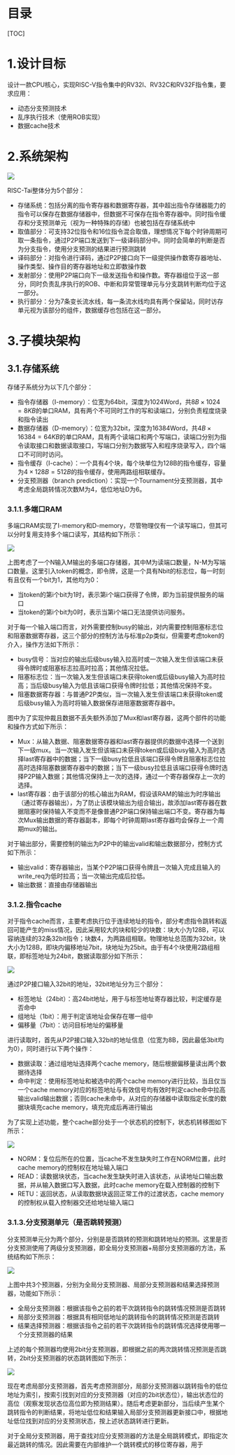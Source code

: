 # 目录

[TOC]

# 1.设计目标

设计一款CPU核心，实现RISC-V指令集中的RV32I、RV32C和RV32F指令集，要求应用：

- 动态分支预测技术
- 乱序执行技术（使用ROB实现）
- 数据cache技术

# 2.系统架构

![](./structure.png)

RISC-Tai整体分为5个部分：

- 存储系统：包括分离的指令寄存器和数据寄存器，其中超出指令存储器能力的指令可以保存在数据存储器中，但数据不可保存在指令寄存器中。同时指令缓存和分支预测单元（视为一种特殊的存储）也被包括在存储系统中
- 取值部分：可支持32位指令和16位指令混合取值，理想情况下每个时钟周期可取一条指令，通过P2P端口发送到下一级译码部分中。同时会简单的判断是否为分支指令，使用分支预测的结果进行预测跳转
- 译码部分：对指令进行译码，通过P2P接口向下一级提供操作数寄存器地址、操作类型、操作目的寄存器地址和立即数操作数
- 发射部分：使用P2P端口向下一级发送指令和操作数。寄存器组位于这一部分，同时负责乱序执行的ROB、中断和异常管理单元与分支跳转判断均位于这一部分。
- 执行部分：分为7条变长流水线，每一条流水线均具有两个保留站，同时访存单元视为该部分的组件，数据缓存也包括在这一部分。

# 3.子模块架构

## 3.1.存储系统

存储子系统分为以下几个部分：

- 指令存储器（I-memory）：位宽为64bit，深度为1024Word，共$8B \times 1024 = 8KB$的单口RAM，具有两个不可同时工作的写和读端口，分别负责程度烧录和指令读出
- 数据存储器（D-memory）：位宽为32bit，深度为16384Word，共$4B \times 16384 = 64KB$的单口RAM，具有两个读端口和两个写端口，读端口分别为指令读取接口和数据读取接口，写端口分别为数据写入和程序烧录写入，四个端口不可同时访问。
- 指令缓存（I-cache）：一个具有4个块，每个块单位为128B的指令缓存，容量为$4 \times 128B = 512B$的指令缓存，使用两路组相联缓存。
- 分支预测器（branch prediction）：实现一个Tournament分支预测器，其中考虑全局跳转情况次数M为4，低位地址D为6。

### 3.1.1.多端口RAM

多端口RAM实现了I-memory和D-memory，尽管物理仅有一个读写端口，但其可以分时复用支持多个端口读写，其结构如下所示：

![](./mult_p2p_memory.png)

上图考虑了一个N输入M输出的多端口存储器，其中M为读端口数量，N-M为写端口数量。这里引入token的概念，即令牌，这是一个具有Nbit的标志位，每一时刻有且仅有一个bit为1，其他均为0：

- 当token的第i个bit为1时，表示第i个端口获得了令牌，即为当前提供服务的端口
- 当token的第i个bit为0时，表示当第i个端口无法提供访问服务。

对于每一个输入端口而言，对外需要控制busy的输出，对内需要控制阻塞标志位和阻塞数据寄存器，这三个部分的控制方法与标准p2p类似，但需要考虑token的介入，操作方法如下所示：

- busy信号：当对应的输出后级busy输入拉高时或一次输入发生但该端口未获得令牌时或阻塞标志拉高时拉高；其他情况拉低。
- 阻塞标志位：当一次输入发生但该端口未获得token或后级busy输入为高时拉高；当后级busy输入为低且该端口获得令牌时拉低；其他情况保持不变。
- 阻塞数据寄存器：与普通P2P类似，当一次输入发生但该端口未获得token或后级busy输入为高时将输入数据保存进阻塞数据寄存器中。

图中为了实现仲裁且数据不丢失额外添加了Mux和last寄存器，这两个部件的功能和操作方式如下所示：

- Mux：从输入数据、阻塞数据寄存器和last寄存器提供的数据中选择一个送到下一级mux。当一次输入发生但该端口未获得token或后级busy输入为高时选择last寄存器中的数据；当下一级busy拉低且该端口获得令牌且阻塞标志位拉高时选择阻塞数据寄存器中的数据；当下一级busy拉低且该端口获得令牌时选择P2P输入数据；其他情况保持上一次的选择，通过一个寄存器保存上一次的选择。
- last寄存器：由于该部分的核心输出为RAM，假设该RAM的输出为时序输出（通过寄存器输出），为了防止该模块输出为组合输出，故添加last寄存器在数据阻塞时保持输入不变而不是像普通P2P端口保持输出端口不变。寄存器为每次Mux输出数据的寄存器副本，即每个时钟周期last寄存器均会保存上一个周期mux的输出。

对于输出部分，需要控制的输出为P2P中的输出valid和输出数据部分，控制方式如下所示：

- 输出valid：寄存器输出，当某个P2P端口获得令牌且一次输入完成且输入的write_req为低时拉高；当一次输出完成后拉低。
- 输出数据：直接由存储器输出

### 3.1.2.指令cache

对于指令cache而言，主要考虑执行位于连续地址的指令，部分考虑指令跳转和返回可能产生的miss情况，因此采用较大的块和较少的块数：块大小为128B，可以容纳连续的32条32bit指令；块数4，为两路组相联。物理地址总范围为32bit，块大小为128B，即块内偏移地址7bit，块地址为25bit。由于有4个块使用2路组相联，即标签地址为24bit，数据读取部分如下所示：

![](./i_cache_output.png)

通过P2P接口输入32bit的地址，32bit地址分为三个部分：

- 标签地址（24bit）：高24bit地址，用于与标签地址寄存器比较，判定缓存是否命中
- 组地址（1bit）：用于判定该地址会保存在哪一组中
- 偏移量（7bit）：访问目标地址的偏移量

进行读取时，首先从P2P接口输入32bit的地址信息（位宽为8B，因此最低3bit均为0），同时进行以下两个操作：

- 数据读取：通过组地址选择两个cache memory，随后根据偏移量读出两个数据待选择
- 命中判定：使用标签地址和被选中的两个cache memory进行比较，当且仅当一个cache memory对应的标签地址与有效信号均有效时判定cache命中拉高输出valid输出数据；否则cache未命中，从对应的存储器中读取指定长度的数据块填充cache memory，填充完成后再进行输出

为了实现上述功能，整个cache部分处于一个状态机的控制下，状态机转移图如下所示：

![](./i_cache_fsm.png)

- NORM：复位后所在的位置，当cache不发生缺失时工作在NORM位置，此时cache memory的控制权在地址输入端口
- READ：读数据块状态，当cache发生缺失时进入该状态，从读地址口输出数据，并从输入数据口写入数据，此时cache memory在载入控制器的控制下
- RETU：返回状态，从读取数据块返回正常工作的过渡状态，cache memory的控制权从载入控制器交还给地址输入端口

### 3.1.3.分支预测单元（是否跳转预测）

分支预测单元分为两个部分，分别是是否跳转的预测和跳转地址的预测。这里是否分支预测使用了两级分支预测器，即全局分支预测器+局部分支预测器的方法，系统结构如下所示：

![](branch_predict_structure.png)

上图中共3个预测器，分别为全局分支预测器、局部分支预测器和结果选择预测器，功能如下所示：

- 全局分支预测器：根据该指令之前的若干次跳转指令的跳转情况预测是否跳转
- 局部分支预测器：根据具有相同低地址的跳转指令的跳转情况预测是否跳转
- 结果选择预测器：根据该指令之前的若干次跳转指令的跳转情况选择使用哪一个分支预测器的结果

上述的每个预测器均使用2bit分支预测器，即根据之前的两次跳转情况预测是否跳转，2bit分支预测器的状态跳转图如下所示：

![](./2bit_status.png)

现在考虑局部分支预测器，首先考虑预测部分，局部分支预测器以跳转指令的低位地址为索引，按索引找到对应的分支预测器（对应的2bit状态位），输出状态位的高位（观察发现状态位高位即为预测结果）。随后考虑更新部分，当后续产生某个跳转指令的判断结果，将地址低位和结果输入局部分支预测器更新接口中，根据地址低位找到对应的分支预测状态，按上述状态跳转进行更新。

对于全局分支预测器，用于查找对应分支预测器的方法是全局跳转模式，即指定次最近跳转的情况。因此需要在内部维护一个跳转模式的移位寄存器，用于


